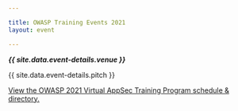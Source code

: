 ```yaml
---

title: OWASP Training Events 2021
layout: event

---
```


<!-- rebuild 13 -->

***{{ site.data.event-details.venue }}***

{{ site.data.event-details.pitch }}

<a id="sched-embed" href="//owasp2021virtualappsec.sched.com/" data-sched-sidebar="no">View the OWASP 2021 Virtual AppSec Training Program schedule &amp; directory.</a><script type="text/javascript" src="//owasp2021virtualappsec.sched.com/js/embed.js"></script>

